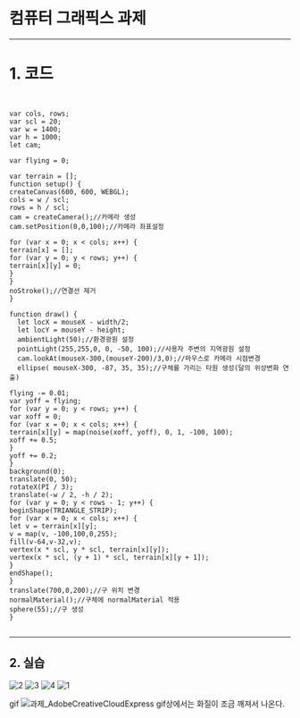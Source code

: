 컴퓨터 그래픽스 과제
=============
***

# 1. 코드

<pre><code>

var cols, rows;
var scl = 20;
var w = 1400;
var h = 1000;
let cam;

var flying = 0;

var terrain = [];
function setup() {
createCanvas(600, 600, WEBGL);
cols = w / scl;
rows = h / scl;
cam = createCamera();//카메라 생성
cam.setPosition(0,0,100);//카메라 좌표설정

for (var x = 0; x < cols; x++) {
terrain[x] = [];
for (var y = 0; y < rows; y++) {
terrain[x][y] = 0;
}
}
noStroke();//연결선 제거
}

function draw() {
  let locX = mouseX - width/2;
  let locY = mouseY - height;
  ambientLight(50);//환경광원 설정
  pointLight(255,255,0, 0, -50, 100);//사용자 주변의 지역광원 설정
  cam.lookAt(mouseX-300,(mouseY-200)/3,0);//마우스로 카메라 시점변경
  ellipse( mouseX-300, -87, 35, 35);//구체를 가리는 타원 생성(달의 위상변화 연출)

flying -= 0.01;
var yoff = flying;
for (var y = 0; y < rows; y++) {
var xoff = 0;
for (var x = 0; x < cols; x++) {
terrain[x][y] = map(noise(xoff, yoff), 0, 1, -100, 100);
xoff += 0.5;
}
yoff += 0.2;
}
background(0);
translate(0, 50);
rotateX(PI / 3);
translate(-w / 2, -h / 2);
for (var y = 0; y < rows - 1; y++) {
beginShape(TRIANGLE_STRIP);
for (var x = 0; x < cols; x++) {
let v = terrain[x][y];
v = map(v, -100,100,0,255);
fill(v-64,v-32,v);
vertex(x * scl, y * scl, terrain[x][y]);
vertex(x * scl, (y + 1) * scl, terrain[x][y + 1]);
}
endShape();
}
translate(700,0,200);//구 위치 변경
normalMaterial();//구체에 normalMaterial 적용
sphere(55);//구 생성
}

</code></pre>
***

## 2. 실습

![2](https://user-images.githubusercontent.com/50646883/161415362-96ca52f1-e5c4-48f9-b344-1847cebd7c5b.png)
![3](https://user-images.githubusercontent.com/50646883/161415364-2587eb3b-85a7-4791-aea4-4fb274d814b4.png)
![4](https://user-images.githubusercontent.com/50646883/161415365-8e3d8f21-cfde-4e47-b5bb-896c6d9c99f7.png)
![1](https://user-images.githubusercontent.com/50646883/161415366-d516fd8c-ec1a-4ed5-b030-81c12b054de4.png)

gif
![과제_AdobeCreativeCloudExpress](https://user-images.githubusercontent.com/50646883/161415402-9ebe77d0-6586-4641-81bd-162698256ad6.gif)
gif상에서는 화질이 조금 깨져서 나온다.

